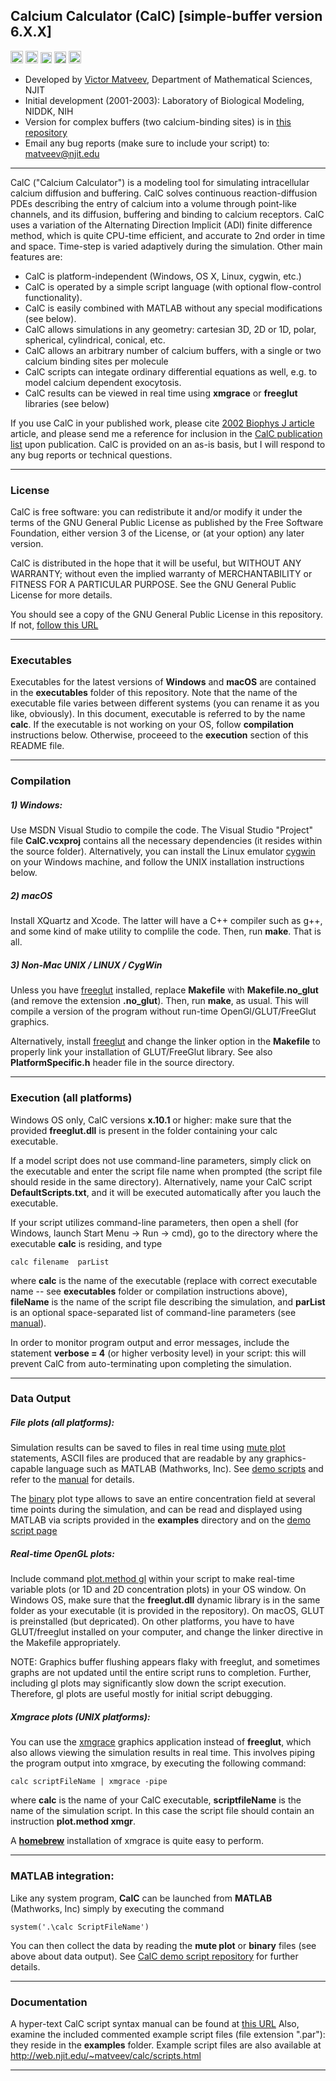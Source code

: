## Calcium Calculator (CalC) [simple-buffer version 6.X.X]
[<img src="https://web.njit.edu/~matveev/images/Demo_Menu_Button.jpg" height="20" />](https://web.njit.edu/~matveev/calc/demoScripts.html)
[<img src="https://web.njit.edu/~matveev/images/Scripts_Menu_Button.jpg" height="20" />](https://web.njit.edu/~matveev/calc/scripts.html)
[<img src="https://web.njit.edu/~matveev/images/Manual_Menu_Button.jpg" height="18" />](https://web.njit.edu/~matveev/calc/manual.html)
[<img src="https://web.njit.edu/~matveev/images/Pubs_Menu_Button.jpg" height="19" />](https://web.njit.edu/~matveev/calc/calc_pub.html)
[<img src="https://web.njit.edu/~matveev/images/CalC_Menu_Button.jpg" height="20" />](https://web.njit.edu/~matveev/calc.html)
- Developed by [Victor Matveev](http://www.victormatveev.org), Department of Mathematical Sciences, NJIT
- Initial development (2001-2003): Laboratory of Biological Modeling, NIDDK, NIH
- Version for complex buffers (two calcium-binding sites) is in [this repository](https://github.com/mvvik/CalC)
- Email any bug reports (make sure to include your script) to: matveev@njit.edu
******************************************************************************
CalC ("Calcium Calculator") is a modeling tool for simulating intracellular calcium diffusion and buffering. CalC solves continuous reaction-diffusion PDEs describing the entry of calcium into a volume through point-like channels, and its diffusion, buffering and binding to calcium receptors. CalC uses a variation of the Alternating Direction Implicit (ADI) finite difference method, which is quite CPU-time efficient, and accurate to 2nd order in time and space. Time-step is varied adaptively during the simulation. Other main features are:
- CalC is platform-independent (Windows, OS X, Linux, cygwin, etc.)
- CalC is operated by a simple script language (with optional flow-control functionality).
- CalC is easily combined with MATLAB without any special modifications (see below).
- CalC allows simulations in any geometry: cartesian 3D, 2D or 1D, polar, spherical, cylindrical, conical, etc.
- CalC allows an arbitrary number of calcium buffers, with a single or two calcium binding sites per molecule
- CalC scripts can integate ordinary differential equations as well, e.g. to model calcium dependent exocytosis.
- CalC results can be viewed in real time using **xmgrace** or **freeglut** libraries (see below)

If you use CalC in your published work, please cite [2002 Biophys J article](https://pubmed.ncbi.nlm.nih.gov/12202362/) article, and please send me a reference for inclusion in the [CalC publication list](https://web.njit.edu/~matveev/calc/calc_pub.html) upon publication. CalC is provided on an as-is basis, but I will respond to any bug reports or technical questions.
******************************************************************************
### License
CalC is free software: you can redistribute it and/or modify it under the terms of the GNU General Public License as published by the Free Software Foundation, either version 3 of the License, or (at your option) any later version.

CalC is distributed in the hope that it will be useful, but WITHOUT ANY WARRANTY; without even the implied warranty of MERCHANTABILITY or FITNESS FOR A PARTICULAR PURPOSE.  See the
GNU General Public License for more details.

You should see a copy of the GNU General Public License in this repository.  If not, [follow this URL](<https://www.gnu.org/licenses/>)
******************************************************************************
### Executables

Executables for the latest versions of **Windows** and **macOS** are contained in the **executables** folder of this repository.  Note that the name of the executable file varies between different systems (you can rename it as you like, obviously). In this document, executable is referred to by the name **calc**.  If the executable is not working on your OS, follow **compilation** instructions below. Otherwise, proceeed to the **execution** section of this README file.

******************************************************************************
### Compilation

##### 1) Windows:   

Use MSDN Visual Studio to compile the code. The Visual Studio "Project" file **CalC.vcxproj** contains all the necessary dependencies (it resides within the source folder). Alternatively, you can install the Linux emulator [cygwin](http://www.cygwin.com") on your Windows machine, and follow the UNIX installation instructions below. 

##### 2) macOS

Install XQuartz and Xcode. The latter will have a C++ compiler such as g++, and some kind of make utility to complile the code. Then, run **make**. That is all.
   
##### 3) Non-Mac UNIX / LINUX / CygWin

Unless you have [freeglut](https://freeglut.sourceforge.net/) installed, replace **Makefile** with **Makefile.no_glut** (and remove the extension **.no_glut**). Then, run **make**, as usual. This will compile a version of the program without run-time OpenGl/GLUT/FreeGlut graphics.

Alternatively, install [freeglut](https://freeglut.sourceforge.net/) and change the linker option in the **Makefile** to properly link your installation of GLUT/FreeGlut library. See also **PlatformSpecific.h** header file in the source directory.

******************************************************************************
### Execution (all platforms)

Windows OS only, CalC versions **x.10.1** or higher: make sure that the provided **freeglut.dll** is present in the folder containing your calc executable.

If a model script does not use command-line parameters, simply click on the executable and enter the script file name when prompted (the script file should reside in the same directory). Alternatively, name your CalC script **DefaultScripts.txt**, and it will be executed automatically after you lauch the executable.

If your script utilizes command-line parameters, then open a shell (for Windows, launch Start Menu -> Run -> cmd), go to the directory where the executable **calc** is residing, and type 

    calc filename  parList
 
where **calc** is the name of the executable (replace with correct executable name -- see **executables** folder or compilation instructions above), **fileName** is the name of the script file describing the simulation, and **parList** is an optional space-separated list of command-line parameters (see [manual](http://web.njit.edu/~matveev/calc/manual.html#pars)).

In order to monitor program output and error messages, include the statement **verbose = 4** (or higher verbosity level) in your script: this will prevent CalC from auto-terminating upon completing the simulation.

******************************************************************************
### Data Output

##### File plots (all platforms): 
Simulation results can be saved to files in real time using [mute plot](http://web.njit.edu/~matveev/calc/manual.html#method_mute) statements, ASCII files are produced that are readable by any graphics-capable language such as MATLAB (Mathworks, Inc). See [demo scripts](https://web.njit.edu/~matveev/calc/demoScripts.html) and refer to the [manual](http://web.njit.edu/~matveev/calc/manual.html#method_mute) for details.

The [binary](http://web.njit.edu/~matveev/calc/manual.html#binary) plot type allows to save an entire concentration field at several time points during the simulation, and can be read and displayed using MATLAB via scripts provided in the **examples** directory and on the [demo script page](https://web.njit.edu/~matveev/calc/demoScripts.html)

#####  Real-time OpenGL plots:

Include command [plot.method gl](https://web.njit.edu/~matveev/calc/manual.html#method_gl) within your script to make real-time variable plots (or 1D and 2D concentration plots) in your OS window. On Windows OS, make sure that the **freeglut.dll** dynamic library is in the same folder as your executable (it is provided in the repository). On macOS, GLUT is preinstalled (but depricated). On other platforms, you have to have GLUT/freeglut installed on your computer, and change the linker directive in the Makefile appropriately.

NOTE: Graphics buffer flushing appears flaky with freeglut, and sometimes graphs are not updated until the entire script runs to completion. Further, including gl plots may significantly slow down the script execution. Therefore, gl plots are useful mostly for initial script debugging. 

#####  Xmgrace plots (UNIX platforms):

You can use the [xmgrace](https://plasma-gate.weizmann.ac.il/Grace/) graphics application instead of **freeglut**, which also allows viewing the simulation results in real time. This involves piping the program output into 
xmgrace, by executing the following command:

    calc scriptFileName | xmgrace -pipe

where **calc** is the name of your CalC executable, **scriptfileName** is the name of the simulation script. In this case the script file should contain an instruction **plot.method xmgr**.

A [**homebrew**](https://formulae.brew.sh/formula/grace) installation of xmgrace is quite easy to perform. 

******************************************************************************
###  MATLAB integration:

Like any system program, **CalC** can be launched from **MATLAB** (Mathworks, Inc) simply by executing the command

    system('.\calc ScriptFileName')
    
You can then collect the data by reading the **mute plot** or **binary** files (see above about data output). See [CalC demo script repository](http://web.njit.edu/~matveev/calc/scripts.html) for further details.

******************************************************************************
### Documentation

A hyper-text CalC script syntax manual can be found at [this URL](https://web.njit.edu/~matveev/calc/manual.html)
Also, examine the included commented example script files (file extension ".par"): they reside in the **examples** folder. Example script files are also available at http://web.njit.edu/~matveev/calc/scripts.html
******************************************************************************
